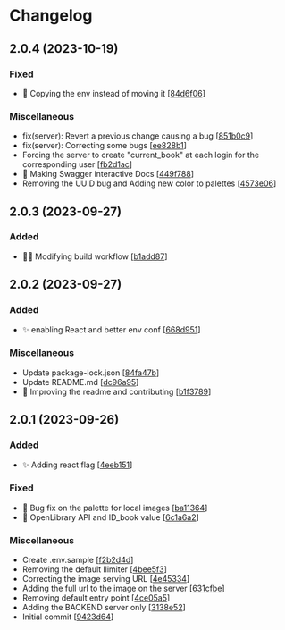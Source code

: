 # Changelog

<a name="2.0.4"></a>
## 2.0.4 (2023-10-19)

### Fixed

- 🐛 Copying the env instead of moving it [[84d6f06](https://github.com/NytuoIndustries/CosmicComicsNodeServer/commit/84d6f06e5f84e4be7c69a421887f1f38e614822f)]

### Miscellaneous

-  fix(server): Revert a previous change causing a bug [[851b0c9](https://github.com/NytuoIndustries/CosmicComicsNodeServer/commit/851b0c9c0ad153899ed5548d74914e73a803125a)]
-  fix(server): Correcting some bugs [[ee828b1](https://github.com/NytuoIndustries/CosmicComicsNodeServer/commit/ee828b1b889ddb7d49fc9899b748d3b1d4abfecb)]
-  Forcing the server to create &quot;current_book&quot; at each login for the corresponding user [[fb2d1ac](https://github.com/NytuoIndustries/CosmicComicsNodeServer/commit/fb2d1ac9ea14816d1f5880c930e8b57094a2986e)]
- 📝 Making Swagger interactive Docs [[449f788](https://github.com/NytuoIndustries/CosmicComicsNodeServer/commit/449f788a1e1e089a7e04ce0476aa82d5f717e078)]
-  Removing the UUID bug and Adding new color to palettes [[4573e06](https://github.com/NytuoIndustries/CosmicComicsNodeServer/commit/4573e063d12750e000701f1c9ec9d497f22efc3e)]


<a name="2.0.3"></a>
## 2.0.3 (2023-09-27)

### Added

- 👷‍♂️ Modifying build workflow [[b1add87](https://github.com/NytuoIndustries/CosmicComicsNodeServer/commit/b1add8776720f3f30e13d7d56fb42733620752c7)]


<a name="2.0.2"></a>
## 2.0.2 (2023-09-27)

### Added

- ✨ enabling React and better env conf [[668d951](https://github.com/NytuoIndustries/CosmicComicsNodeServer/commit/668d951517895b1a36063e6e422bc128d5e6bd7c)]

### Miscellaneous

-  Update package-lock.json [[84fa47b](https://github.com/NytuoIndustries/CosmicComicsNodeServer/commit/84fa47bd180425b8da9ef157931de5e40fa739f3)]
-  Update README.md [[dc96a95](https://github.com/NytuoIndustries/CosmicComicsNodeServer/commit/dc96a95f95913b55d9ac74a22faafad01fafb4fd)]
- 📝 Improving the readme and contributing [[b1f3789](https://github.com/NytuoIndustries/CosmicComicsNodeServer/commit/b1f3789e92ef01cda0a8b6bbf0ff40e2795cddcb)]


<a name="2.0.1"></a>
## 2.0.1 (2023-09-26)

### Added

- ✨ Adding react flag [[4eeb151](https://github.com/NytuoIndustries/CosmicComicsNodeServer/commit/4eeb1519a0b1d1a1e7099e5d9a8c783211f770df)]

### Fixed

- 🐛 Bug fix on the palette for local images [[ba11364](https://github.com/NytuoIndustries/CosmicComicsNodeServer/commit/ba113643c9ded68b9db3ce556c39556fbb6f2247)]
- 🐛 OpenLibrary API and ID_book value [[6c1a6a2](https://github.com/NytuoIndustries/CosmicComicsNodeServer/commit/6c1a6a29dddcdb4ab0709d9063034f6479aadf4c)]

### Miscellaneous

-  Create .env.sample [[f2b2d4d](https://github.com/NytuoIndustries/CosmicComicsNodeServer/commit/f2b2d4dc09c2aca95047c56464a53bbf98410542)]
-  Removing the default llimiter [[4bee5f3](https://github.com/NytuoIndustries/CosmicComicsNodeServer/commit/4bee5f31e4083836e05784cf83be74f153a54945)]
-  Correcting the image serving URL [[4e45334](https://github.com/NytuoIndustries/CosmicComicsNodeServer/commit/4e45334eec7523404587231c9fd4c30a6df37ba1)]
-  Adding the full url to the image on the server [[631cfbe](https://github.com/NytuoIndustries/CosmicComicsNodeServer/commit/631cfbea5e09ab5932fcd15ce0c74eb64000fa5c)]
-  Removing default entry point [[4ce05a5](https://github.com/NytuoIndustries/CosmicComicsNodeServer/commit/4ce05a5babf3cb7b68eaae5fe68d890fe489ec02)]
-  Adding the BACKEND server only [[3138e52](https://github.com/NytuoIndustries/CosmicComicsNodeServer/commit/3138e52fb16ab399e476e3286da181b945db46fa)]
-  Initial commit [[9423d64](https://github.com/NytuoIndustries/CosmicComicsNodeServer/commit/9423d640ad2e6654ae5364b8b16ecf726941aeec)]


